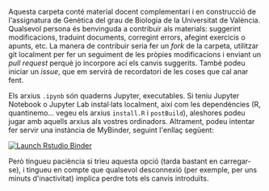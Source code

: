 Aquesta carpeta conté material docent complementari i en construcció de l'assignatura de
Genètica del grau de Biologia de la Universitat de València. Qualsevol persona és benvinguda
a contribuir als materials: suggerint modificacions, traduint documents, corregint errors,
afegint exercicis o apunts, etc. La manera de contribuir seria fer un *fork* de la carpeta,
utilitzar git localment per fer un seguiment de les pròpies modificacions i enviant un
*pull request* perquè jo incorpore ací els canvis suggerits. També podeu iniciar un *issue*,
que em servirà de recordatori de les coses que cal anar fent.

Els arxius `.ipynb` són quaderns Jupyter, executables. Si teniu Jupyter Notebook o Jupyter
Lab instal·lats localment, així com les dependències (R, quantinemo... vegeu els arxius
`install.R` i `postBuild`), aleshores podeu jugar amb aquells arxius als vostres ordinadors.
Altrament, podeu intentar fer servir una instància de MyBinder, seguint l'enllaç següent:


  <!-- badges: start -->
  [![Launch Rstudio Binder](http://mybinder.org/badge_logo.svg)](https://mybinder.org/v2/gh/IgnasiLucas/Khi2/soca?urlpath=lab)
  <!-- badges: end -->

Però tingueu paciència si trieu aquesta opció (tarda bastant en carregar-se), i tingueu en
compte que qualsevol desconnexió (per exemple, per uns minuts d'inactivitat) implica perdre
tots els canvis introduïts.


